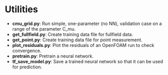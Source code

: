# Utilities

* __cmu_grid.py__: Run simple, one-parameter (no NN), validation case on a range of the parameter C_mu. 
* __get_fullfield.py__: Create training data file for fullfield data.
* __get_point.py__: Create training data file for point measurement. 
* __plot_residuals.py__: Plot the residuals of an OpenFOAM run to check convergence. 
* __pretrain.py__: Pretrain a neural network.
* __tf_save_model.py__: Save a trained neural network so that it can be used for prediction. 